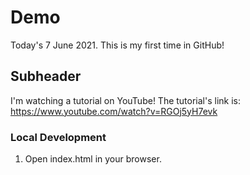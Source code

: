 # Demo

Today's 7 June 2021. This is my first time in GitHub!

## Subheader

I'm watching a tutorial on YouTube! The tutorial's link is:
https://www.youtube.com/watch?v=RGOj5yH7evk

### Local Development

1. Open index.html in your browser.
